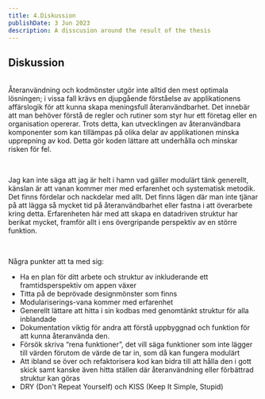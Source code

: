 ```yaml
---
title: 4.Diskussion
publishDate: 3 Jun 2023
description: A disscusion around the result of the thesis
---
```


## Diskussion

<div class="container">

<p>
<br />
Återanvändning och kodmönster utgör inte alltid den mest optimala lösningen; i vissa fall krävs en djupgående förståelse av applikationens affärslogik för att kunna skapa meningsfull återanvändbarhet. Det innebär att man behöver förstå de regler och rutiner som styr hur ett företag eller en organisation opererar. Trots detta, kan utvecklingen av återanvändbara komponenter som kan tillämpas på olika delar av applikationen minska upprepning av kod. Detta gör koden lättare att underhålla och minskar risken för fel.
</p>
<br />

<p>
Jag kan inte säga att jag är helt i hamn vad gäller modulärt tänk generellt, känslan är att vanan kommer mer med erfarenhet och systematisk metodik. Det finns fördelar och nackdelar med allt. Det finns lägen där man inte tjänar på att lägga så mycket tid på återanvändbarhet eller fastna i att överarbete kring detta. Erfarenheten här med att skapa en datadriven struktur har berikat mycket, framför allt i ens övergripande perspektiv av en större funktion.
</p>
<br />

Några punkter att ta med sig:

-  Ha en plan för ditt arbete och struktur av inkluderande ett framtidsperspektiv om appen växer
-  Titta på de beprövade designmönster som finns
-  Modulariserings-vana kommer med erfarenhet
-  Generellt lättare att hitta i sin kodbas med genomtänkt struktur för alla inblandade
-  Dokumentation viktig för andra att förstå uppbyggnad och funktion för att kunna återanvända den.
-  Försök skriva “rena funktioner”, det vill säga funktioner som inte lägger till värden förutom de värde de tar in, som då kan fungera modulärt
-  Att ibland se över och refaktorisera kod kan bidra till att hålla den i gott skick samt kanske även hitta ställen där återanvändning eller förbättrad struktur kan göras
-  DRY (Don't Repeat Yourself) och KISS (Keep It Simple, Stupid)
